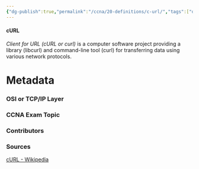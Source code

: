```yaml
---
{"dg-publish":true,"permalink":"/ccna/20-definitions/c-url/","tags":["defs_ccna"]}
---
```


#### cURL
*Client for URL (cURL or curl)* is a computer software project providing a library (libcurl) and command-line tool (curl) for transferring data using various network protocols.

# Metadata
### OSI or TCP/IP Layer

### CCNA Exam Topic

### Contributors

### Sources
[cURL - Wikipedia](https://en.wikipedia.org/wiki/CURL)

